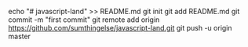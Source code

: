 
echo "# javascript-land" >> README.md
git init
git add README.md
git commit -m "first commit"
git remote add origin https://github.com/sumthingelse/javascript-land.git
git push -u origin master
